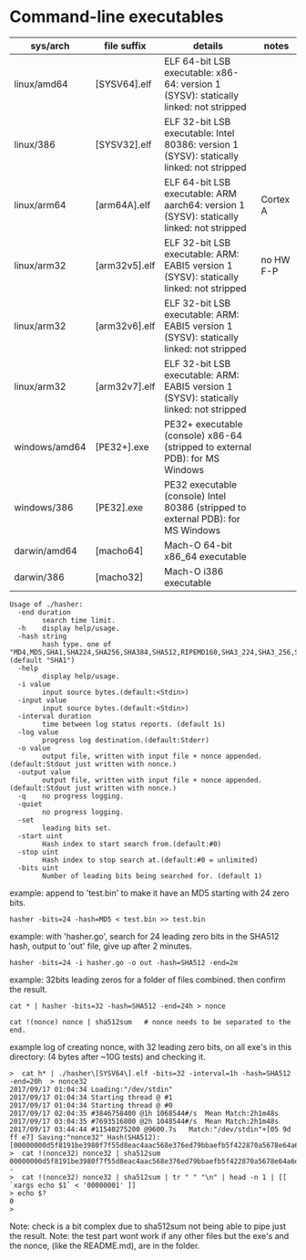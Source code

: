 # Command-line executables

|  sys/arch     |   file suffix      |           details                                                                         |    notes       |
|---------------|--------------------|-------------------------------------------------------------------------------------------|----------------|
| linux/amd64   | [SYSV64].elf       | ELF 64-bit LSB executable: x86-64: version 1 (SYSV): statically linked: not stripped      |                |
| linux/386     | [SYSV32].elf       | ELF 32-bit LSB executable: Intel 80386: version 1 (SYSV): statically linked: not stripped |                |
| linux/arm64   | [arm64A].elf       | ELF 64-bit LSB executable: ARM aarch64: version 1 (SYSV): statically linked: not stripped |   Cortex A     |
| linux/arm32   | [arm32v5].elf      | ELF 32-bit LSB executable: ARM: EABI5 version 1 (SYSV): statically linked: not stripped   |   no HW F-P    |
| linux/arm32   | [arm32v6].elf      | ELF 32-bit LSB executable: ARM: EABI5 version 1 (SYSV): statically linked: not stripped   |   		      |
| linux/arm32   | [arm32v7].elf      | ELF 32-bit LSB executable: ARM: EABI5 version 1 (SYSV): statically linked: not stripped   |  	          |
| windows/amd64 | [PE32+].exe        | PE32+ executable (console) x86-64 (stripped to external PDB): for MS Windows              |                |
| windows/386   | [PE32].exe         | PE32 executable (console) Intel 80386 (stripped to external PDB): for MS Windows          |                |
| darwin/amd64  | [macho64]          | Mach-O 64-bit x86_64 executable                                                           |                |
| darwin/386    | [macho32]          | Mach-O i386 executable                                                                    |                |

```
Usage of ./hasher:
  -end duration
    	search time limit.
  -h	display help/usage.
  -hash string
    	hash type. one of "MD4,MD5,SHA1,SHA224,SHA256,SHA384,SHA512,RIPEMD160,SHA3_224,SHA3_256,SHA3_384,SHA3_512,SHA512_224,SHA512_256" (default "SHA1")
  -help
    	display help/usage.
  -i value
    	input source bytes.(default:<Stdin>)
  -input value
    	input source bytes.(default:<Stdin>)
  -interval duration
    	time between log status reports. (default 1s)
  -log value
    	progress log destination.(default:Stderr)
  -o value
    	output file, written with input file + nonce appended.(default:Stdout just written with nonce.)
  -output value
    	output file, written with input file + nonce appended.(default:Stdout just written with nonce.)
  -q	no progress logging.
  -quiet
    	no progress logging.
  -set
    	leading bits set.
  -start uint
    	Hash index to start search from.(default:#0)
  -stop uint
    	Hash index to stop search at.(default:#0 = unlimited)
  -bits uint
    	Number of leading bits being searched for. (default 1)

```    	
 
example: append to 'test.bin' to make it have an MD5 starting with 24 zero bits.
```
hasher -bits=24 -hash=MD5 < test.bin >> test.bin
```

example: with 'hasher.go', search for 24 leading zero bits in the SHA512 hash, output to 'out' file, give up after 2 minutes.
```
hasher -bits=24 -i hasher.go -o out -hash=SHA512 -end=2m
```

example: 32bits leading zeros for a folder of files combined. then confirm the result.
```
cat * | hasher -bits=32 -hash=SHA512 -end=24h > nonce

cat !(nonce) nonce | sha512sum   # nonce needs to be separated to the end.
```


example log of creating nonce, with 32 leading zero bits, on all exe's in this directory: (4 bytes after ~10G tests) and checking it.
```
>  cat h* | ./hasher\[SYSV64\].elf -bits=32 -interval=1h -hash=SHA512 -end=20h  > nonce32
2017/09/17 01:04:34 Loading:"/dev/stdin"
2017/09/17 01:04:34 Starting thread @ #1
2017/09/17 01:04:34 Starting thread @ #0
2017/09/17 02:04:35 #3846758400 @1h	1068544#/s	Mean Match:2h1m48s
2017/09/17 03:04:35 #7693516800 @2h	1048544#/s	Mean Match:2h1m48s
2017/09/17 03:44:44 #11540275200 @9600.7s	Match:"/dev/stdin"+[05 9d ff e7] Saving:"nonce32" Hash(SHA512):[00000000d5f8191be3980f7f55d8eac4aac568e376ed79bbaefb5f422870a5678e64a6d5b2f16bd449b853d2a06ef68c486e7a3ab11adeff792a054eb8ec905c]
>  cat !(nonce32) nonce32 | sha512sum
00000000d5f8191be3980f7f55d8eac4aac568e376ed79bbaefb5f422870a5678e64a6d5b2f16bd449b853d2a06ef68c486e7a3ab11adeff792a054eb8ec905c  -
>  cat !(nonce32) nonce32 | sha512sum | tr " " "\n" | head -n 1 | [[ `xargs echo $1` < '00000001' ]]
> echo $?
0
>
```
Note: check is a bit complex due to sha512sum not being able to pipe just the result.
Note: the test part wont work if any other files but the exe's and the nonce, (like the README.md), are in the folder.

